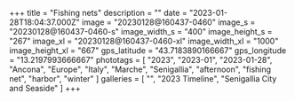 +++
title = "Fishing nets"
description = ""
date = "2023-01-28T18:04:37.000Z"
image = "20230128@160437-0460"
image_s = "20230128@160437-0460-s"
image_width_s = "400"
image_height_s = "267"
image_xl = "20230128@160437-0460-xl"
image_width_xl = "1000"
image_height_xl = "667"
gps_latitude = "43.7183890166667"
gps_longitude = "13.2197993666667"
phototags = [ "2023", "2023-01", "2023-01-28", "Ancona", "Europe", "Italy", "Marche", "Senigallia", "afternoon", "fishing net", "harbor", "winter" ]
galleries = [ "", "2023 Timeline", "Senigallia City and Seaside" ]
+++

